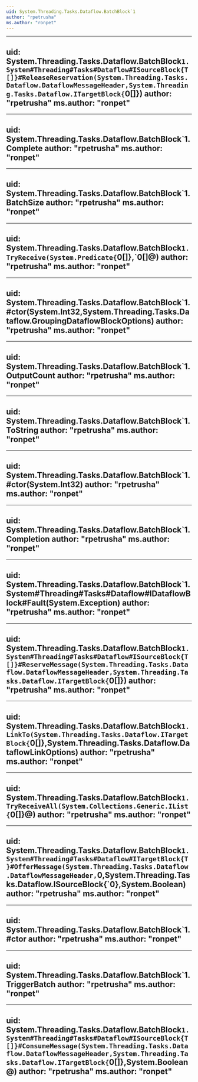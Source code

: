 ```yaml
---
uid: System.Threading.Tasks.Dataflow.BatchBlock`1
author: "rpetrusha"
ms.author: "ronpet"
---
```


---
uid: System.Threading.Tasks.Dataflow.BatchBlock`1.System#Threading#Tasks#Dataflow#ISourceBlock{T[]}#ReleaseReservation(System.Threading.Tasks.Dataflow.DataflowMessageHeader,System.Threading.Tasks.Dataflow.ITargetBlock{`0[]})
author: "rpetrusha"
ms.author: "ronpet"
---

---
uid: System.Threading.Tasks.Dataflow.BatchBlock`1.Complete
author: "rpetrusha"
ms.author: "ronpet"
---

---
uid: System.Threading.Tasks.Dataflow.BatchBlock`1.BatchSize
author: "rpetrusha"
ms.author: "ronpet"
---

---
uid: System.Threading.Tasks.Dataflow.BatchBlock`1.TryReceive(System.Predicate{`0[]},`0[]@)
author: "rpetrusha"
ms.author: "ronpet"
---

---
uid: System.Threading.Tasks.Dataflow.BatchBlock`1.#ctor(System.Int32,System.Threading.Tasks.Dataflow.GroupingDataflowBlockOptions)
author: "rpetrusha"
ms.author: "ronpet"
---

---
uid: System.Threading.Tasks.Dataflow.BatchBlock`1.OutputCount
author: "rpetrusha"
ms.author: "ronpet"
---

---
uid: System.Threading.Tasks.Dataflow.BatchBlock`1.ToString
author: "rpetrusha"
ms.author: "ronpet"
---

---
uid: System.Threading.Tasks.Dataflow.BatchBlock`1.#ctor(System.Int32)
author: "rpetrusha"
ms.author: "ronpet"
---

---
uid: System.Threading.Tasks.Dataflow.BatchBlock`1.Completion
author: "rpetrusha"
ms.author: "ronpet"
---

---
uid: System.Threading.Tasks.Dataflow.BatchBlock`1.System#Threading#Tasks#Dataflow#IDataflowBlock#Fault(System.Exception)
author: "rpetrusha"
ms.author: "ronpet"
---

---
uid: System.Threading.Tasks.Dataflow.BatchBlock`1.System#Threading#Tasks#Dataflow#ISourceBlock{T[]}#ReserveMessage(System.Threading.Tasks.Dataflow.DataflowMessageHeader,System.Threading.Tasks.Dataflow.ITargetBlock{`0[]})
author: "rpetrusha"
ms.author: "ronpet"
---

---
uid: System.Threading.Tasks.Dataflow.BatchBlock`1.LinkTo(System.Threading.Tasks.Dataflow.ITargetBlock{`0[]},System.Threading.Tasks.Dataflow.DataflowLinkOptions)
author: "rpetrusha"
ms.author: "ronpet"
---

---
uid: System.Threading.Tasks.Dataflow.BatchBlock`1.TryReceiveAll(System.Collections.Generic.IList{`0[]}@)
author: "rpetrusha"
ms.author: "ronpet"
---

---
uid: System.Threading.Tasks.Dataflow.BatchBlock`1.System#Threading#Tasks#Dataflow#ITargetBlock{T}#OfferMessage(System.Threading.Tasks.Dataflow.DataflowMessageHeader,`0,System.Threading.Tasks.Dataflow.ISourceBlock{`0},System.Boolean)
author: "rpetrusha"
ms.author: "ronpet"
---

---
uid: System.Threading.Tasks.Dataflow.BatchBlock`1.#ctor
author: "rpetrusha"
ms.author: "ronpet"
---

---
uid: System.Threading.Tasks.Dataflow.BatchBlock`1.TriggerBatch
author: "rpetrusha"
ms.author: "ronpet"
---

---
uid: System.Threading.Tasks.Dataflow.BatchBlock`1.System#Threading#Tasks#Dataflow#ISourceBlock{T[]}#ConsumeMessage(System.Threading.Tasks.Dataflow.DataflowMessageHeader,System.Threading.Tasks.Dataflow.ITargetBlock{`0[]},System.Boolean@)
author: "rpetrusha"
ms.author: "ronpet"
---
